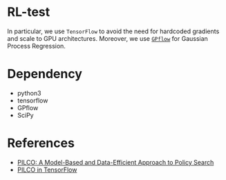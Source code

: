 # RL-test


In particular, we use `TensorFlow` to avoid the need for hardcoded gradients and scale to GPU architectures. Moreover, we use [`GPflow`](https://github.com/GPflow/GPflow) for Gaussian Process Regression.

# Dependency

- python3
- tensorflow
- GPflow
- SciPy

# References

- [PILCO: A Model-Based and Data-Efficient Approach to Policy Search](http://mlg.eng.cam.ac.uk/pub/pdf/DeiRas11.pdf)
- [PILCO in TensorFlow](https://github.com/nrontsis/PILCO)